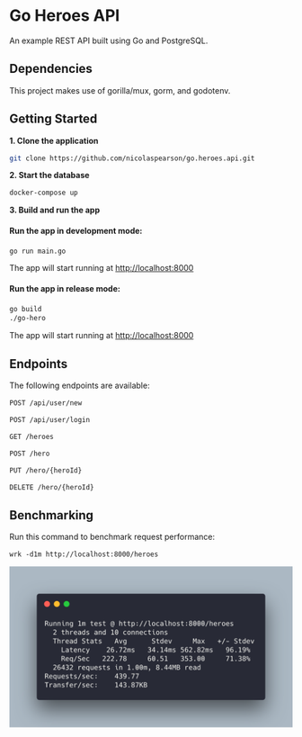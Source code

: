# Go Heroes API

An example REST API built using Go and PostgreSQL.

## Dependencies

This project makes use of gorilla/mux, gorm, and godotenv.

## Getting Started

**1. Clone the application**

```bash
git clone https://github.com/nicolaspearson/go.heroes.api.git
```

**2. Start the database**

```bash
docker-compose up
```

**3. Build and run the app**

#### Run the app in development mode:

```bash
go run main.go
```

The app will start running at <http://localhost:8000>

#### Run the app in release mode:

```bash
go build
./go-hero
```

The app will start running at <http://localhost:8000>

## Endpoints

The following endpoints are available:

```
POST /api/user/new
```

```
POST /api/user/login
```

```
GET /heroes
```

```
POST /hero
```

```
PUT /hero/{heroId}
```

```
DELETE /hero/{heroId}
```

## Benchmarking

Run this command to benchmark request performance:

```
wrk -d1m http://localhost:8000/heroes
```

![benchmark](/img/benchmark.png)
